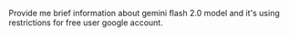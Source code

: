Provide me brief information about gemini flash 2.0 model and it's using restrictions for free user google account.